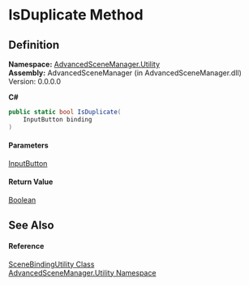 # IsDuplicate Method

## Definition

**Namespace:** [AdvancedSceneManager.Utility](N_AdvancedSceneManager_Utility.md)\
**Assembly:** AdvancedSceneManager (in AdvancedSceneManager.dll) Version: 0.0.0.0

**C#**

```c#
public static bool IsDuplicate(
	InputButton binding
)
```

#### Parameters

&#x20; [InputButton](T_AdvancedSceneManager_Models_InputButton.md)&#x20;

#### Return Value

[Boolean](https://learn.microsoft.com/dotnet/api/system.boolean)

## See Also

#### Reference

[SceneBindingUtility Class](T_AdvancedSceneManager_Utility_SceneBindingUtility.md)\
[AdvancedSceneManager.Utility Namespace](N_AdvancedSceneManager_Utility.md)
